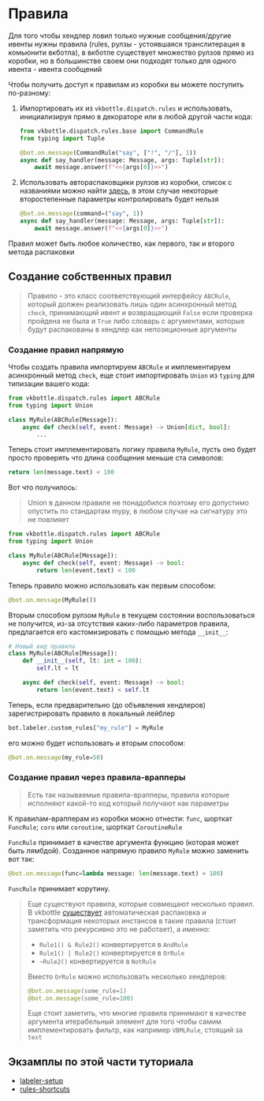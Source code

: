 # Правила

Для того чтобы хендлер ловил только нужные сообщения/другие ивенты нужны правила (rules, рулзы - устоявшаяся транслитерация в комьюнити вкботла), в вкботле существует множество рулзов прямо из коробки, но в большинстве своем они подходят только для одного ивента - ивента сообщений

Чтобы получить доступ к правилам из коробки вы можете поступить по-разному:

1. Импортировать их из `vkbottle.dispatch.rules` и использовать, инициализируя прямо в декораторе или в любой другой части кода:
    ```python
    from vkbottle.dispatch.rules.base import CommandRule
    from typing import Tuple

    @bot.on.message(CommandRule("say", ["!", "/"], 1))
    async def say_handler(message: Message, args: Tuple[str]):
        await message.answer(f"<<{args[0]}>>")
    ```

2. Использовать автораспаковщики рулзов из коробки, список с названиями можно найти [здесь](https://github.com/vkbottle/vkbottle/blob/master/vkbottle/framework/bot/labeler/default.py#L34), в этом случае некоторые второстепенные параметры контролировать будет нельзя
    ```python
    @bot.on.message(command=("say", 1))
    async def say_handler(message: Message, args: Tuple[str]):
        await message.answer(f"<<{args[0]}>>")
    ```

Правил может быть любое количество, как первого, так и второго метода распаковки

## Создание собственных правил

> Правило - это класс соответствующий интерфейсу `ABCRule`, который должен реализовать лишь один асинхронный метод `check`, принимающий ивент и возвращающий `False` если проверка пройдена не была и `True` либо словарь с аргументами, которые будут распакованы в хендлер как непозиционные аргументы

### Создание правил напрямую

Чтобы создать правила импортируем `ABCRule` и имплементируем асинхронный метод `check`, еще стоит импортировать `Union` из `typing` для типизации вашего кода:

```python
from vkbottle.dispatch.rules import ABCRule
from typing import Union

class MyRule(ABCRule[Message]):
    async def check(self, event: Message) -> Union[dict, bool]:
        ...
```

Теперь стоит имплементировать логику правила `MyRule`, пусть оно будет просто проверять что длина сообщения меньше ста символов:

```python
return len(message.text) < 100
```

Вот что получилось:

> Union в данном правиле не понадобился поэтому его допустимо опустить по стандартам mypy, в любом случае на сигнатуру это не повлияет

```python
from vkbottle.dispatch.rules import ABCRule
from typing import Union

class MyRule(ABCRule[Message]):
    async def check(self, event: Message) -> bool:
        return len(event.text) < 100
```

Теперь правило можно использовать как первым способом:

```python
@bot.on.message(MyRule())
```

Вторым способом рулзом `MyRule` в текущем состоянии воспользоваться не получится, из-за отсутствия каких-либо параметров правила, предлагается его кастомизировать с помощью метода `__init__`:

```python
# Новый вид правила
class MyRule(ABCRule[Message]):
    def __init__(self, lt: int = 100):
        self.lt = lt

    async def check(self, event: Message) -> bool:
        return len(event.text) < self.lt
```

Теперь, если предварительно (до объявления хендлеров) зарегистрировать правило в локальный лейблер

```python
bot.labeler.custom_rules["my_rule"] = MyRule
```

его можно будет использовать и вторым способом:

```python
@bot.on.message(my_rule=50)
```

### Создание правил через правила-врапперы

> Есть так называемые правила-врапперы, правила которые исполняют какой-то код который получают как параметры

К правилам-врапперам из коробки можно отнести: `func`, шорткат `FuncRule`; `coro` или `coroutine`, шорткат `CoroutineRule`

`FuncRule` принимает в качестве аргумента функцию (которая может быть лямбдой). Созданное напрямую правило `MyRule` можно заменить вот так:

```python
@bot.on.message(func=lambda message: len(message.text) < 100)
```

`FuncRule` принимает корутину.

> Еще существуют правила, которые совмещают несколько правил. В vkbottle [существует](https://github.com/vkbottle/vkbottle/blob/master/vkbottle/tools/dev_tools/utils.py#L26) автоматическая распаковка и трансформация некоторых инстансов в такие правила (стоит заметить что рекурсивно это не работает), а именно:
> * `Rule1() & Rule2()` конвертируется в `AndRule`
> * `Rule1() | Rule2()` конвертируется в `OrRule`
> * `~Rule2()` конвертируется в `NotRule`
>
> Вместо `OrRule` можно использовать несколько хендлеров:
> ```python
> @bot.on.message(some_rule=1)
> @bot.on.message(some_rule=100)
> ```
> Еще стоит заметить, что многие правила принимают в качестве аргумента итерабельный элемент для того чтобы самим имплементировать фильтр, как например `VBMLRule`, стоящий за `text`


## Экзамплы по этой части туториала

* [labeler-setup](https://github.com/vkbottle/vkbottle/tree/master/examples/high-level/labeler_setup.py)
* [rules-shortcuts](https://github.com/vkbottle/vkbottle/tree/master/examples/high-level/rules_shortcuts.py)
